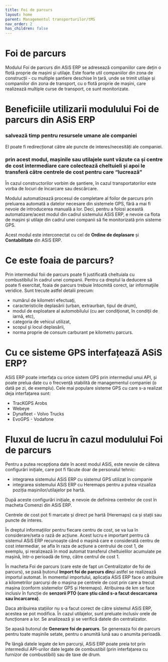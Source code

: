 ```yaml
---
title: Foi de parcurs
layout: home
parent: Managementul transporturilor/tMS
nav_order: 2
has_children: false
---
```

# Foi de parcurs
Modulul Foi de parcurs din ASiS ERP se adresează companiilor care dețin o flotă proprie de mașini și utilaje. Este foarte util companiilor din zona de construcții - cu multiple șantiere deschise în țară, unde se trimit utilaje și companiilor din zona de transport, cu o flotă proprie de mașini, care realizează multiple curse de transport, ce sunt monitorizate.

# Beneficiile utilizarii modulului Foi de parcurs din ASiS ERP

### salvează timp pentru resursele umane ale companiei
El poate fi redirecționat către ale puncte de interes/necesități ale companiei.
### prin acest modul, mașinile sau utilajele sunt văzute ca și centre de cost intermediare care colectează cheltuieli și apoi le transferă către centrele de cost pentru care “lucrează”
În cazul constructorilor vorbim de șantiere, în cazul transportatorilor este vorba de locuri de încarcare sau descărcare.

Modulul automatizează procesul de completare al foilor de parcurs prin preluarea automată a datelor necesare din sistemele GPS, fără a mai fi nevoie de introducerea manuală a lor.
Deci, pentru a folosi această automatizare/acest modul din cadrul sistemului ASiS ERP, e nevoie ca flota de mașini și utilaje din cadrul unei companii să fie monitorizată prin sisteme GPS. 

Acest modul este interconectat cu cel de **Ordine de deplasare** și **Contabilitate** din ASiS ERP.

# Ce este foaia de parcurs?
Prin intermediul foii de parcurs poate fi justificată cheltuiala cu combustibilul în cadrul unei companii. 
Pentru ca dreptul la deducere să poate fi exercitat, foaia de parcurs trebuie întocmită corect, iar informaţiile veridice. Sunt trecute astfel detalii precum:
- numărul de kilometri efectuaţi,
- caracteristicile deplasării (urban, extraurban, tipul de drum),
- modul de exploatare al automobilului (cu aer condiţionat, în condiţii de iarnă, etc),
- categoria de vehicul utilizat,
- scopul şi locul deplasării,
- norma proprie de consum carburant pe kilometru parcurs.

# Cu ce sisteme GPS interfațează ASiS ERP?

ASiS ERP poate interfața cu orice sistem GPS prin intermediul unui API, și poate prelua date cu o frecvență stabilită de managementul companiei (o dată pe zi, de exemplu).
Cele mai populare sisteme GPS cu care s-a realizat deja interfațarea sunt:
- TracKGPS Arobs
- Webeye
- Dynafleet - Volvo Trucks
- EvoGPS - Vodafone

# Fluxul de lucru în cazul modulului Foi de parcurs
Pentru a putea recepționa date în acest modul ASiS, este nevoie de câteva configurări inițiale, care pot fi făcute doar de personalul tehnic:
- integrarea sistemului ASiS ERP cu sistemul GPS utilizat în companie
- integrarea sistemului ASiS ERP cu Heremaps  pentru a putea vizualiza poziția mașinilor/utilajelor pe hartă.

După aceste configurări inițiale, e nevoie de definirea centrelor de cost în macheta Comenzi din ASiS ERP. 

Centrele de cost pot fi marcate și direct pe hartă (Heremaps) ca și stații sau puncte de interes. 

În dreptul informațiilor pentru fiecare centru de cost, se va lua în considerare/seta o rază de acțiune. Acest lucru e important pentru că sistemul ASiS ERP recunoaște când o mașină care e considerată centru de cost intermediar, se afla în raza de acțiune a centrului de cost 1, de exemplu, și reralizează în mod automat transferul cheltuielilor acumulate pe mașină, într-o perioadă de timp, către centrul de cost 1. 

În macheta Foi de parcurs (care este de fapt un Centralizator de foi de parcurs), se pasă butonul **Import foi de parcurs din**și astfel se realizează importul automat.
În momentul importului, aplicația ASiS ERP face o atribuire a kilometrilor parcurși de o mașina pe centrele de cost prin care a trecut mașina (conform sistemelor GPS și Heremaps). Atribuirea de km se face inclusiv în funcție de **senzorii PTO (care știu când s-a facut descarcarea sau încarcarea)**.

Daca atribuirea stațiilor nu s-a facut corect de către sistemul ASiS ERP, acestea se pot modifica. 
În cazul utilajelor, sunt preluate inclusiv orele de funcționare a lor. 
Se analizează și se verifică datele din centralizator.

Se apasă butonul de **Generare foi de parcurs**. Se genereaza foi de parcurs pentru toate mașinile setate, pentru o anumită lună sau o anumita perioadă.



Pe lângă datele legate de km parcurși, ASiS ERP poate preia tot prin intermediul API-urilor date legate de combustibil (prin interfațarea cu furnizor de combustibili) sau de taxe de drum. 






